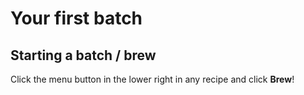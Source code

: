 # Your first batch

## Starting a batch / brew

Click the menu button in the lower right in any recipe and click **Brew**!

